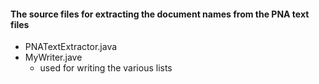 #### The source files for extracting the document names from the PNA text files
* PNATextExtractor.java
* MyWriter.jave
  * used for writing the various lists
